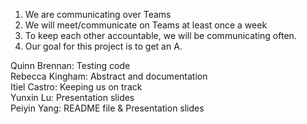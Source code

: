 1. We are communicating over Teams
2. We will meet/communicate on Teams at least once a week
3. To keep each other accountable, we will be communicating often.
4. Our goal for this project is to get an A.

Quinn Brennan: Testing code\
Rebecca Kingham: Abstract and documentation\
Itiel Castro: Keeping us on track\
Yunxin Lu: Presentation slides\
Peiyin Yang: README file & Presentation slides
